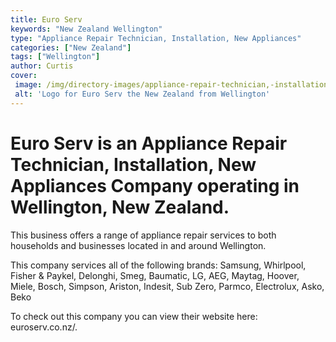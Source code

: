 ```yaml
---
title: Euro Serv
keywords: "New Zealand Wellington"
type: "Appliance Repair Technician, Installation, New Appliances"
categories: ["New Zealand"]
tags: ["Wellington"]
author: Curtis
cover: 
 image: /img/directory-images/appliance-repair-technician,-installation,-new-appliances/euro-serv.webp
 alt: 'Logo for Euro Serv the New Zealand from Wellington'
---
```


# Euro Serv is an Appliance Repair Technician, Installation, New Appliances Company operating in Wellington, New Zealand.

This business offers a range of appliance repair services to both households and businesses located in and around Wellington.

This company services all of the following brands: Samsung, Whirlpool, Fisher & Paykel, Delonghi, Smeg, Baumatic, LG, AEG, Maytag, Hoover, Miele, Bosch, Simpson, Ariston, Indesit, Sub Zero, Parmco, Electrolux, Asko, Beko

To check out this company you can view their website here: euroserv.co.nz/.
